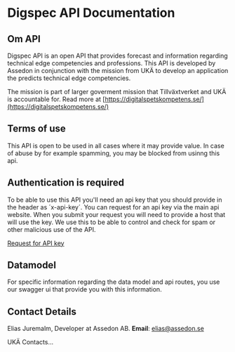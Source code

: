 # Digspec API Documentation

## Om API
Digspec API is an open API that provides forecast and information regarding technical edge competencies and professions. This API is developed by Assedon in conjunction with the mission from UKÄ to develop an application the predicts technical edge competencies.

The mission is part of larger goverment mission that Tillväxtverket and UKÄ is accountable for. Read more at [https://digitalspetskompetens.se/](https://digitalspetskompetens.se/)

## Terms of use
This API is open to be used in all cases where it may provide value. In case of abuse by for example spamming, you may be blocked from usinng this api.

## Authentication is required
To be able to use this API you'll need an api key that you should provide in the header as ´x-api-key´. You can request for an api key via the main api website. When you submit your request you will need to provide a host that will use the key. We use this to be able to control and check for spam or other malicious use of the API.

[Request for API key](https://localhost:5000/api-nyckel)

## Datamodel
For specific information regarding the data model and api routes, you use our swagger ui that provide you with this information.

## Contact Details
Elias Juremalm, Developer at Assedon AB.
**Email**: [elias@assedon.se](mailto:elias@assedon.se)

UKÄ Contacts...
